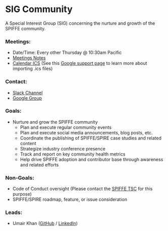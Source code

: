 # SIG Community

A Special Interest Group (SIG) concerning the nurture and growth of the SPIFFE community.

### Meetings:
* Date/Time: Every other Thursday @ 10:30am Pacific
* [Meetings Notes](https://docs.google.com/document/d/1tb3lxubwr8IKRd6Smnl83ur14xkOQdjwQqla9OHjwZo)
* [Calendar ICS](https://calendar.google.com/calendar/ical/c_n8ulcgni5mn4rhrgp9ju2mk1tk%40group.calendar.google.com/public/basic.ics) (See this [Google support page](https://support.google.com/calendar/answer/37100?co=GENIE.Platform%3DDesktop&hl=en) to learn more about importing .ics files)

### Contact:
* [Slack Channel](https://spiffe.slack.com/messages/community/)
* [Google Group](https://groups.google.com/a/spiffe.io/d/forum/sig-community)

### Goals:
* Nurture and grow the SPIFFE community
  * Plan and execute regular community events
  * Plan and execute social media announcements, blog posts, etc.
  * Coordinate the publishing of SPIFFE/SPIRE case studies and related content
  * Strategize industry conference presence
  * Track and report on key community health metrics
  * Help drive SPIFFE adoption and contributor base through awareness and related efforts

### Non-Goals:
* Code of Conduct oversight (Please contact the [SPIFFE TSC](https://github.com/spiffe/spiffe#spiffe-tsc) for this purpose)
* SPIFFE/SPIRE roadmap, feature, or issue consideration

### Leads:
* Umair Khan ([GitHub](https://github.com/umairmkhan) / [LinkedIn](https://www.linkedin.com/in/khanumair/))
